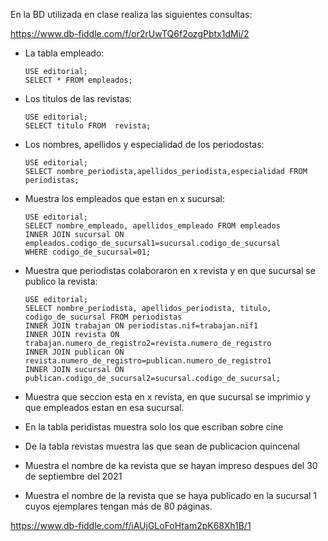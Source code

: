 En la BD utilizada en clase realiza las siguientes consultas:

https://www.db-fiddle.com/f/or2rUwTQ6f2ozgPbtx1dMi/2

* La tabla empleado:

      USE editorial;
      SELECT * FROM empleados;

* Los titulos de las revistas:
      
      USE editorial;
      SELECT titulo FROM  revista;

* Los nombres, apellidos y especialidad de los periodostas:

      USE editorial;
      SELECT nombre_periodista,apellidos_periodista,especialidad FROM periodistas;

* Muestra los empleados que estan en x sucursal:
      
      USE editorial;
      SELECT nombre_empleado, apellidos_empleado FROM empleados
      INNER JOIN sucursal ON empleados.codigo_de_sucursal1=sucursal.codigo_de_sucursal
      WHERE codigo_de_sucursal=01;

* Muestra que periodistas colaboraron en x revista y en que sucursal se publico la revista:

      USE editorial;
      SELECT nombre_periodista, apellidos_periodista, titulo, codigo_de_sucursal FROM periodistas 
      INNER JOIN trabajan ON periodistas.nif=trabajan.nif1
      INNER JOIN revista ON trabajan.numero_de_registro2=revista.numero_de_registro 
      INNER JOIN publican ON revista.numero_de_registro=publican.numero_de_registro1
      INNER JOIN sucursal ON publican.codigo_de_sucursal2=sucursal.codigo_de_sucursal;

* Muestra que seccion esta en x revista, en que sucursal se imprimio y que empleados estan en esa sucursal.
* En la tabla peridistas muestra solo los que escriban sobre cine
* De la tabla revistas muestra las que sean de publicacion quincenal
* Muestra el nombre de ka revista que se hayan impreso despues del 30 de septiembre del 2021
* Muestra el nombre de la revista que se haya publicado en la sucursal 1 cuyos ejemplares tengan más de 80 páginas.

https://www.db-fiddle.com/f/iAUjGLoFoHtam2pK68Xh1B/1



